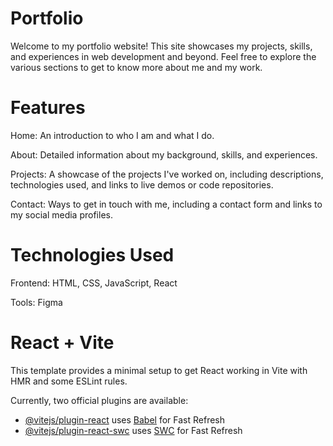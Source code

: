 
# Portfolio

Welcome to my portfolio website! This site showcases my projects, skills, and experiences in web development and beyond. Feel free to explore the various sections to get to know more about me and my work.

# Features
Home: An introduction to who I am and what I do.

About: Detailed information about my background, skills, and experiences.

Projects: A showcase of the projects I've worked on, including descriptions, technologies used, and links to live demos or code repositories.

Contact: Ways to get in touch with me, including a contact form and links to my social media profiles.

# Technologies Used
Frontend: HTML, CSS, JavaScript, React

Tools: Figma


# React + Vite

This template provides a minimal setup to get React working in Vite with HMR and some ESLint rules.

Currently, two official plugins are available:

- [@vitejs/plugin-react](https://github.com/vitejs/vite-plugin-react/blob/main/packages/plugin-react/README.md) uses [Babel](https://babeljs.io/) for Fast Refresh
- [@vitejs/plugin-react-swc](https://github.com/vitejs/vite-plugin-react-swc) uses [SWC](https://swc.rs/) for Fast Refresh



